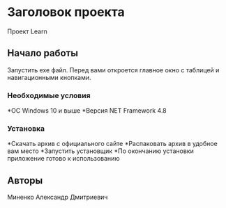 ﻿# Заголовок проекта

Проект Learn

## Начало работы

Запустить exe файл. Перед вами откроется главное окно с таблицей и навигационными кнопками.

### Необходимые условия

*OC Windows 10 и выше
*Версия NET Framework 4.8

### Установка

*Скачать архив с официального сайте
*Распаковать архив в удобное вам место
*Запустить установщик
*По окончанию установки приложение готово к использованию

## Авторы

Миненко Александр Дмитриевич


